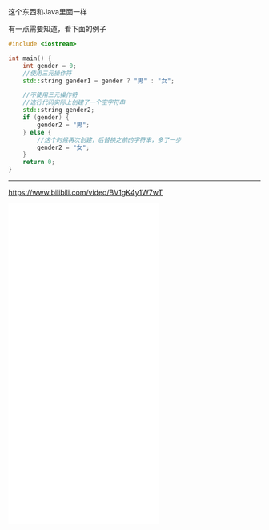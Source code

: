这个东西和Java里面一样

有一点需要知道，看下面的例子

```c++
#include <iostream>

int main() {
    int gender = 0;
    //使用三元操作符
    std::string gender1 = gender ? "男" : "女";

    //不使用三元操作符
    //这行代码实际上创建了一个空字符串
    std::string gender2;
    if (gender) {
        gender2 = "男";
    } else {
        //这个时候再次创建，后替换之前的字符串，多了一步
        gender2 = "女";
    }
    return 0;
}
```

<hr>

https://www.bilibili.com/video/BV1gK4y1W7wT



<iframe src="//player.bilibili.com/player.html?aid=886088672&bvid=BV1gK4y1W7wT&cid=277422107&page=1" scrolling="no" border="0" frameborder="no" framespacing="0" allowfullscreen="true" height="640"> </iframe>

